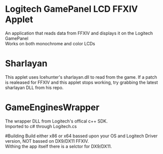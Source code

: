 # Logitech GamePanel LCD FFXIV Applet
An application that reads data from FFXIV and displays it on the Logitech GamePanel  
Works on both monochrome and color LCDs  
  
  
# Sharlayan
This applet uses Icehunter's sharlayan.dll to read from the game. If a patch is realeased for FFXIV and this applet stops working, try grabbing the latest sharlayan DLL from his repo.  
  
# GameEnginesWrapper
The wrapper DLL from Logitech's offical c++ SDK.  
Imported to c# through Logitech.cs  
  
#Building
Build either x86 or x64 bassed upon your OS and Logitech Driver version, NOT bassed on DX9/DX11 FFXIV.  
Withing the app itself there is a selctor for DX9/DX11.  
